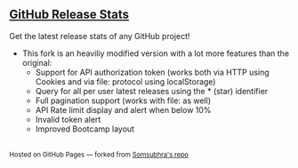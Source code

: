 ## [GitHub Release Stats](https://mann1x.github.io/github-release-stats/)
Get the latest release stats of any GitHub project!

- This fork is an heaviliy modified version with a lot more features than the original:
	- Support for API authorization token (works both via HTTP using Cookies and via file: protocol using localStorage)
	- Query for all per user latest releases using the * (star) identifier
	- Full pagination support (works with file: as well)
	- API Rate limit display and alert when below 10%
	- Invalid token alert
	- Improved Bootcamp layout

<br>
<sub>Hosted on GitHub Pages &mdash; forked from <a href="https://github.com/Somsubhra/github-release-stats">Somsubhra's repo</a></sub>
